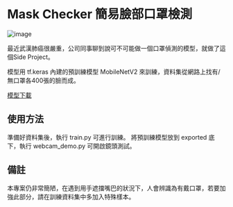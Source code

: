 # Mask Checker 簡易臉部口罩檢測

![image](https://raw.githubusercontent.com/jason9075/mask_checker/master/img/demo.gif)

最近武漢肺癌很嚴重，公司同事聊到說可不可能做一個口罩偵測的模型，就做了這個Side Project。

模型用 tf.keras 內建的預訓練模型 MobileNetV2 來訓練，資料集從網路上找有/無口罩各400張的臉而成。

[模型下載](https://drive.google.com/file/d/1MZsr7YLeGIBNrZCqSKQuKX5fioPs9HCY/view?usp=sharing)

## 使用方法

準備好資料集後，執行 train.py 可進行訓練。
將預訓練模型放到 exported 底下，執行 webcam_demo.py 可開啟鏡頭測試。

## 備註
本專案仍非常簡陋，在遇到用手遮擋嘴巴的狀況下，人會辨識為有戴口罩，若要加強此部分，請在訓練資料集中多加入特殊樣本。
